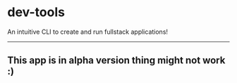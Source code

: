 # dev-tools
An intuitive CLI to create and run fullstack applications!

---

## This app is in alpha version thing might not work :)
